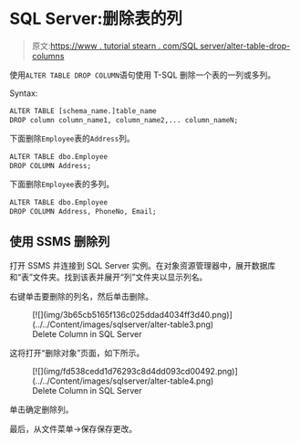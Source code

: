 # SQL Server:删除表的列

> 原文:[https://www . tutorial stearn . com/SQL server/alter-table-drop-columns](https://www.tutorialsteacher.com/sqlserver/alter-table-drop-columns)

使用`ALTER TABLE DROP COLUMN`语句使用 T-SQL 删除一个表的一列或多列。

Syntax:

```
ALTER TABLE [schema_name.]table_name 
DROP column column_name1, column_name2,... column_nameN; 
```

下面删除`Employee`表的`Address`列。

```
ALTER TABLE dbo.Employee
DROP COLUMN Address; 
```

下面删除`Employee`表的多列。

```
ALTER TABLE dbo.Employee
DROP COLUMN Address, PhoneNo, Email; 
```

## 使用 SSMS 删除列

打开 SSMS 并连接到 SQL Server 实例。在对象资源管理器中，展开数据库和“表”文件夹。找到该表并展开“列”文件夹以显示列名。

右键单击要删除的列名，然后单击删除。

<figure>[![](img/3b65cb5165f136c025ddad4034ff3d40.png)](../../Content/images/sqlserver/alter-table3.png)

<figcaption>Delete Column in SQL Server</figcaption>

</figure>

这将打开“删除对象”页面，如下所示。

<figure>[![](img/fd538cedd1d76293c8d4dd093cd00492.png)](../../Content/images/sqlserver/alter-table4.png)

<figcaption>Delete Column in SQL Server</figcaption>

</figure>

单击确定删除列。

最后，从文件菜单->保存保存更改。
